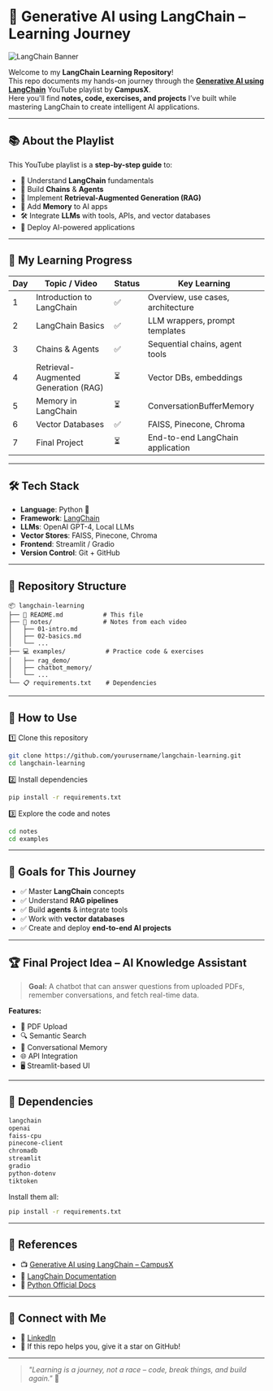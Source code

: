 ﻿# 🚀 Generative AI using LangChain – Learning Journey

![LangChain Banner](https://www.langchain.com/)

Welcome to my **LangChain Learning Repository**!  
This repo documents my hands-on journey through the [**Generative AI using LangChain**](https://www.youtube.com/playlist?list=PLKnIA16_RmvaTbihpo4MtzVm4XOQa0ER0) YouTube playlist by **CampusX**.  
Here you'll find **notes, code, exercises, and projects** I’ve built while mastering LangChain to create intelligent AI applications.

---

## 📚 About the Playlist

This YouTube playlist is a **step-by-step guide** to:
- 🧠 Understand **LangChain** fundamentals
- 🔗 Build **Chains** & **Agents**
- 📂 Implement **Retrieval-Augmented Generation (RAG)**
- 💾 Add **Memory** to AI apps
- 🛠 Integrate **LLMs** with tools, APIs, and vector databases
- 🚀 Deploy AI-powered applications

---

## 📅 My Learning Progress

| Day | Topic / Video | Status | Key Learning |
|-----|---------------|--------|--------------|
| 1   | Introduction to LangChain | ✅ | Overview, use cases, architecture |
| 2   | LangChain Basics | ✅ | LLM wrappers, prompt templates |
| 3   | Chains & Agents | ✅ | Sequential chains, agent tools |
| 4   | Retrieval-Augmented Generation (RAG) | ⏳ | Vector DBs, embeddings |
| 5   | Memory in LangChain | ⏳ | ConversationBufferMemory |
| 6   | Vector Databases | ✅ | FAISS, Pinecone, Chroma |
| 7   | Final Project | ⏳ | End-to-end LangChain application |

---

## 🛠 Tech Stack

- **Language**: Python 🐍  
- **Framework**: [LangChain](https://python.langchain.com)  
- **LLMs**: OpenAI GPT-4, Local LLMs  
- **Vector Stores**: FAISS, Pinecone, Chroma  
- **Frontend**: Streamlit / Gradio  
- **Version Control**: Git + GitHub  

---

## 📂 Repository Structure

```
📦 langchain-learning
├── 📜 README.md           # This file
├── 📝 notes/              # Notes from each video
│   ├── 01-intro.md
│   ├── 02-basics.md
│   └── ...
├── 💻 examples/           # Practice code & exercises
│   ├── rag_demo/
│   ├── chatbot_memory/
│   └── ...
└── 📋 requirements.txt    # Dependencies
```

---

## 🚀 How to Use

1️⃣ Clone this repository  
```bash
git clone https://github.com/yourusername/langchain-learning.git
cd langchain-learning
```

2️⃣ Install dependencies  
```bash
pip install -r requirements.txt
```

3️⃣ Explore the code and notes  
```bash
cd notes
cd examples
```

---

## 🎯 Goals for This Journey

- ✅ Master **LangChain** concepts
- ✅ Understand **RAG pipelines**
- ✅ Build **agents** & integrate tools
- ✅ Work with **vector databases**
- ✅ Create and deploy **end-to-end AI projects**

---

## 🏆 Final Project Idea – AI Knowledge Assistant

> **Goal:** A chatbot that can answer questions from uploaded PDFs, remember conversations, and fetch real-time data.

**Features:**
- 📄 PDF Upload
- 🔍 Semantic Search
- 🧠 Conversational Memory
- 🌐 API Integration
- 🖥 Streamlit-based UI

---

## 📌 Dependencies

```txt
langchain
openai
faiss-cpu
pinecone-client
chromadb
streamlit
gradio
python-dotenv
tiktoken
```

Install them all:  
```bash
pip install -r requirements.txt
```

---

## 📌 References

- 📺 [Generative AI using LangChain – CampusX](https://www.youtube.com/playlist?list=PLKnIA16_RmvaTbihpo4MtzVm4XOQa0ER0)  
- 📘 [LangChain Documentation](https://python.langchain.com)  
- 🐍 [Python Official Docs](https://docs.python.org/3/)  

---

## 🤝 Connect with Me

- 💼 [LinkedIn](https://www.linkedin.com/in/kunjpatel101/)  
- 🌟 If this repo helps you, give it a star on GitHub!

---

> _"Learning is a journey, not a race – code, break things, and build again."_ 🚀


